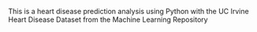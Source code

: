 This is a heart disease prediction analysis using Python with the UC 
Irvine Heart Disease Dataset from the Machine Learning Repository
